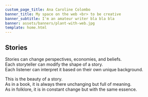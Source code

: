 ```yaml
---
custom_page_title: Ana Caroline Colombo
banner_title: My space on the web <br> to be creative
banner_subtitle: I'm an amateur writer bla bla bla
banner: assets/banners/plant-with-web.jpg
template: home.html
---
```


<h2>Stories</h2>

Stories can change perspectives, economies, and beliefs.
<br>
Each storyteller can modify the shape of a story.
<br>
Each listener can interpret it based on their own unique background.

This is the beauty of a story.
<br>
As in a book, it is always there unchanging but full of meaning.
<br>
As in folklore, it is in constant change but with the same essence.
